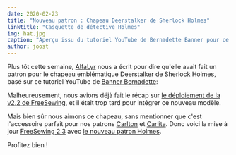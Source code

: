 ```yaml
---
date: 2020-02-23
title: "Nouveau patron : Chapeau Deerstalker de Sherlock Holmes"
linktitle: "Casquette de détective Holmes"
img: hat.jpg
caption: "Aperçu issu du tutoriel YouTube de Bernadette Banner pour ce chapeau"
author: joost
---
```


Plus tôt cette semaine, [AlfaLyr](/users/alfalyr) nous a écrit pour dire qu'elle avait fait un patron pour le chapeau emblématique Deerstalker de Sherlock Holmes, basé sur ce tutoriel YouTube de [Banner Bernadette](https://www.youtube.com/channel/UCSHtaUm-FjUps090S7crO4Q):

<YouTube id='H24VBFMZJF4' />

Malheureusement, nous avions déjà fait le récap sur [le déploiement de la v2.2 de FreeSewing](/blog/breanna-measurements-sizes-in-2-2/), et il était trop tard pour intégrer ce nouveau modèle.

Mais bien sûr nous aimons ce chapeau, sans mentionner que c'est l'accessoire parfait pour nos patrons [Carlton](/designs/carlton/) et [Carlita](/designs/carlita/). Donc voici la mise à jour [FreeSewing 2.3](https://github.com/freesewing/freesewing/releases/tag/v2.2.0) avec [le nouveau patron Holmes](/designs/holmes/).

Profitez bien !

